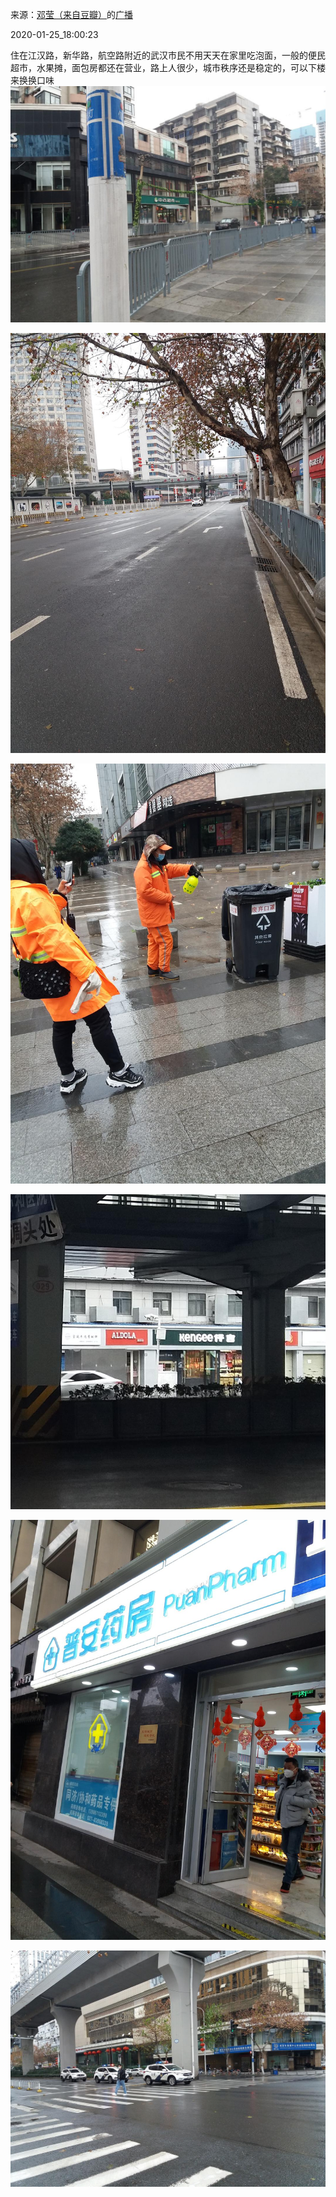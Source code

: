 来源：[邓莹（来自豆瓣）](https://www.douban.com/people/1502959/)的[广播](https://www.douban.com/people/1502959/status/2773278440/)


2020-01-25_18:00:23


住在江汉路，新华路，航空路附近的武汉市民不用天天在家里吃泡面，一般的便民超市，水果摊，面包房都还在营业，路上人很少，城市秩序还是稳定的，可以下楼来换换口味
![](./pic/2020-01-25_18:00:23-邓莹的广播1.jpg)  

![](./pic/2020-01-25_18:00:23-邓莹的广播2.jpg)  

![](./pic/2020-01-25_18:00:23-邓莹的广播3.jpg)  

![](./pic/2020-01-25_18:00:23-邓莹的广播4.jpg)  

![](./pic/2020-01-25_18:00:23-邓莹的广播5.jpg)  

![](./pic/2020-01-25_18:00:23-邓莹的广播6.jpg)  

